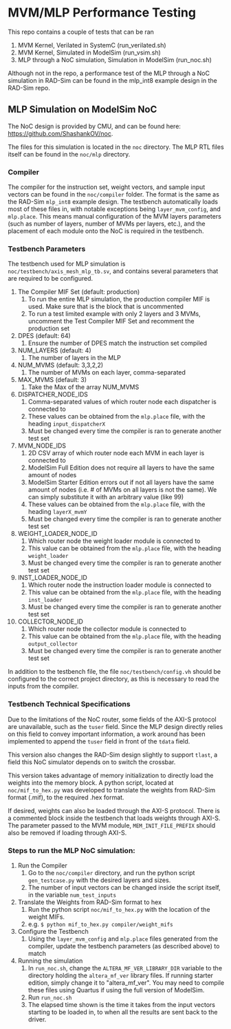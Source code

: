 # MVM/MLP Performance Testing

This repo contains a couple of tests that can be ran
1) MVM Kernel, Verilated in SystemC (run_verilated.sh)
2) MVM Kernel, Simulated in ModelSim (run_vsim.sh)
3) MLP through a NoC simulation, Simulation in ModelSim (run_noc.sh)

Although not in the repo, a performance test of the MLP through a NoC simulation in RAD-Sim can be found in the
mlp_int8 example design in the RAD-Sim repo.

## MLP Simulation on ModelSim NoC
The NoC design is provided by CMU, and can be found here: https://github.com/ShashankOV/noc.

The files for this simulation is located in the `noc` directory.
The MLP RTL files itself can be found in the `noc/mlp` directory.

### Compiler
The compiler for the instruction set, weight vectors, and sample input vectors can be found in the `noc/compiler` folder.
The format is the same as the RAD-Sim `mlp_int8` example design. The testbench automatically loads most of these files in,
with notable exceptions being `layer_mvm_config`, and `mlp.place`.
This means manual configuration of the MVM layers parameters (such as number of layers, number of MVMs per layers, etc.), and the placement of each module onto the NoC is required in the testbench.

### Testbench Parameters
The testbench used for MLP simulation is `noc/testbench/axis_mesh_mlp_tb.sv`, and contains several parameters that are required to be configured.
1) The Compiler MIF Set (default: production)
    1) To run the entire MLP simulation, the production compiler MIF is used. Make sure that is the block that is uncommented
    2) To run a test limited example with only 2 layers and 3 MVMs, uncomment the Test Compiler MIF Set and recomment the production set
2) DPES (default: 64)
    1) Ensure the number of DPES match the instruction set compiled
3) NUM_LAYERS (default: 4)
    1) The number of layers in the MLP
4) NUM_MVMS (default: 3,3,2,2)
    1) The number of MVMs on each layer, comma-separated
5) MAX_MVMS (default: 3)
    1) Take the Max of the array NUM_MVMS
6) DISPATCHER_NODE_IDS
    1) Comma-separated values of which router node each dispatcher is connected to
    2) These values can be obtained from the `mlp.place` file, with the heading `input_dispatcherX`
    3) Must be changed every time the compiler is ran to generate another test set
7) MVM_NODE_IDS
    1) 2D CSV array of which router node each MVM in each layer is connected to
    2) ModelSim Full Edition does not require all layers to have the same amount of nodes
    3) ModelSim Starter Edition errors out if not all layers have the same amount of nodes (i.e. # of MVMs on all layers is not the same). We can simply substitute it with an arbitrary value (like 99)
    4) These values can be obtained from the `mlp.place` file, with the heading `layerX_mvmY`
    5) Must be changed every time the compiler is ran to generate another test set
8) WEIGHT_LOADER_NODE_ID
    1) Which router node the weight loader module is connected to
    2) This value can be obtained from the `mlp.place` file, with the heading `weight_loader`
    3) Must be changed every time the compiler is ran to generate another test set
9) INST_LOADER_NODE_ID
    1) Which router node the instruction loader module is connected to
    2) This value can be obtained from the `mlp.place` file, with the heading `inst_loader`
    3) Must be changed every time the compiler is ran to generate another test set
10) COLLECTOR_NODE_ID
    1) Which router node the collector module is connected to
    2) This value can be obtained from the `mlp.place` file, with the heading `output_collector`
    3) Must be changed every time the compiler is ran to generate another test set

In addition to the testbench file, the file `noc/testbench/config.vh` should be configured to the correct project directory, as this is necessary to read the inputs from the compiler.

### Testbench Technical Specifications
Due to the limitations of the NoC router, some fields of the AXI-S protocol are unavailable, such as the `tuser` field.
Since the MLP design directly relies on this field to convey important information, a work around has been implemented to append the `tuser` field in front
of the `tdata` field.

This version also changes the RAD-Sim design slightly to support `tlast`, a field this NoC simulator depends on to switch the crossbar.

This version takes advantage of memory initialization to directly load the weights into the memory block.
A python script, located at `noc/mif_to_hex.py` was developed to translate the weights from RAD-Sim format (.mif), to the required .hex format.

If desired, weights can also be loaded through the AXI-S protocol. There is a commented block inside the testbench that loads weights through AXI-S.
The parameter passed to the MVM module, `MEM_INIT_FILE_PREFIX` should also be removed if loading through AXI-S.

### Steps to run the MLP NoC simulation:
1) Run the Compiler
    1) Go to the `noc/compiler` directory, and run the python script `gen_testcase.py` with the desired layers and sizes.
    2) The number of input vectors can be changed inside the script itself, in the variable `num_test_inputs`
2) Translate the Weights from RAD-Sim format to hex
    1) Run the python script `noc/mif_to_hex.py` with the location of the weight MIFs.
    2) e.g. `$ python mif_to_hex.py compiler/weight_mifs`
3) Configure the Testbench
    1) Using the `layer_mvm_config` and `mlp.place` files generated from the compiler, update the testbench parameters (as described above) to match
4) Running the simulation
    1) In `run_noc.sh`, change the `ALTERA_MF_VER_LIBRARY_DIR` variable to the directory holding the `altera_mf_ver` library files. If running starter edition, simply change it to "altera_mf_ver". You may need to compile these files using Quartus if using the full version of ModelSim.
    2) Run `run_noc.sh`
    3) The elapsed time shown is the time it takes from the input vectors starting to be loaded in, to when all the results are sent back to the driver.
